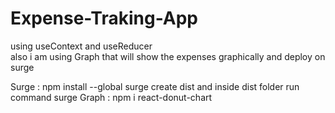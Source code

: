 # Expense-Traking-App                                                                                                                                                   
  using useContext and useReducer                                                                                                                                         
  also i am using Graph that will show the expenses graphically
  and deploy on surge                                                                                                                                                    

Surge : 
       npm install --global surge                                                                                                                                                create dist and inside dist folder run command surge
Graph :                                                                                                                                                                         npm i react-donut-chart                                                                                                                                                                                                                                                                                                                                                                        

      
 
  
